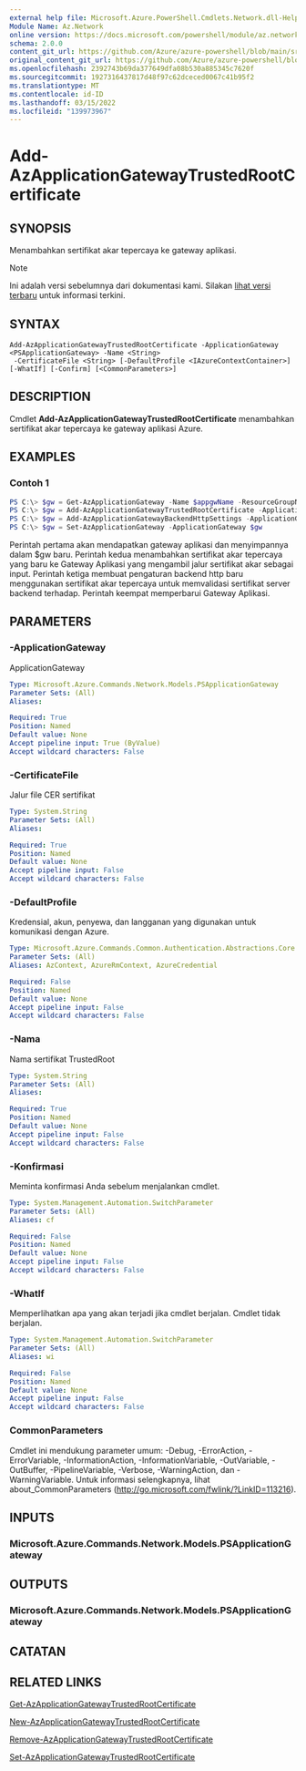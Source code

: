 ```yaml
---
external help file: Microsoft.Azure.PowerShell.Cmdlets.Network.dll-Help.xml
Module Name: Az.Network
online version: https://docs.microsoft.com/powershell/module/az.network/add-azapplicationgatewaytrustedrootcertificate
schema: 2.0.0
content_git_url: https://github.com/Azure/azure-powershell/blob/main/src/Network/Network/help/Add-AzApplicationGatewayTrustedRootCertificate.md
original_content_git_url: https://github.com/Azure/azure-powershell/blob/main/src/Network/Network/help/Add-AzApplicationGatewayTrustedRootCertificate.md
ms.openlocfilehash: 2392743b69da377649dfa08b530a885345c7620f
ms.sourcegitcommit: 1927316437817d48f97c62dceced0067c41b95f2
ms.translationtype: MT
ms.contentlocale: id-ID
ms.lasthandoff: 03/15/2022
ms.locfileid: "139973967"
---
```

# Add-AzApplicationGatewayTrustedRootCertificate

## SYNOPSIS
Menambahkan sertifikat akar tepercaya ke gateway aplikasi.

> [!NOTE]
>Ini adalah versi sebelumnya dari dokumentasi kami. Silakan [lihat versi terbaru](/powershell/module/az.network/add-azapplicationgatewaytrustedrootcertificate) untuk informasi terkini.

## SYNTAX

```
Add-AzApplicationGatewayTrustedRootCertificate -ApplicationGateway <PSApplicationGateway> -Name <String>
 -CertificateFile <String> [-DefaultProfile <IAzureContextContainer>] [-WhatIf] [-Confirm] [<CommonParameters>]
```

## DESCRIPTION
Cmdlet **Add-AzApplicationGatewayTrustedRootCertificate** menambahkan sertifikat akar tepercaya ke gateway aplikasi Azure.

## EXAMPLES

### Contoh 1
```powershell
PS C:\> $gw = Get-AzApplicationGateway -Name $appgwName -ResourceGroupName $resgpName
PS C:\> $gw = Add-AzApplicationGatewayTrustedRootCertificate -ApplicationGateway $gw -Name $certName -CertificateFile ".\rootCA.cer"
PS C:\> $gw = Add-AzApplicationGatewayBackendHttpSettings -ApplicationGateway $gw -Name $poolSetting01Name -Port 443 -Protocol Https -CookieBasedAffinity Enabled -PickHostNameFromBackendAddress -TrustedRootCertificate $gw.TrustedRootCertificates[0]
PS C:\> $gw = Set-AzApplicationGateway -ApplicationGateway $gw
```

Perintah pertama akan mendapatkan gateway aplikasi dan menyimpannya dalam $gw baru.
Perintah kedua menambahkan sertifikat akar tepercaya yang baru ke Gateway Aplikasi yang mengambil jalur sertifikat akar sebagai input.
Perintah ketiga membuat pengaturan backend http baru menggunakan sertifikat akar tepercaya untuk memvalidasi sertifikat server backend terhadap.
Perintah keempat memperbarui Gateway Aplikasi.

## PARAMETERS

### -ApplicationGateway
ApplicationGateway

```yaml
Type: Microsoft.Azure.Commands.Network.Models.PSApplicationGateway
Parameter Sets: (All)
Aliases:

Required: True
Position: Named
Default value: None
Accept pipeline input: True (ByValue)
Accept wildcard characters: False
```

### -CertificateFile
Jalur file CER sertifikat

```yaml
Type: System.String
Parameter Sets: (All)
Aliases:

Required: True
Position: Named
Default value: None
Accept pipeline input: False
Accept wildcard characters: False
```

### -DefaultProfile
Kredensial, akun, penyewa, dan langganan yang digunakan untuk komunikasi dengan Azure.

```yaml
Type: Microsoft.Azure.Commands.Common.Authentication.Abstractions.Core.IAzureContextContainer
Parameter Sets: (All)
Aliases: AzContext, AzureRmContext, AzureCredential

Required: False
Position: Named
Default value: None
Accept pipeline input: False
Accept wildcard characters: False
```

### -Nama
Nama sertifikat TrustedRoot

```yaml
Type: System.String
Parameter Sets: (All)
Aliases:

Required: True
Position: Named
Default value: None
Accept pipeline input: False
Accept wildcard characters: False
```

### -Konfirmasi
Meminta konfirmasi Anda sebelum menjalankan cmdlet.

```yaml
Type: System.Management.Automation.SwitchParameter
Parameter Sets: (All)
Aliases: cf

Required: False
Position: Named
Default value: None
Accept pipeline input: False
Accept wildcard characters: False
```

### -WhatIf
Memperlihatkan apa yang akan terjadi jika cmdlet berjalan.
Cmdlet tidak berjalan.

```yaml
Type: System.Management.Automation.SwitchParameter
Parameter Sets: (All)
Aliases: wi

Required: False
Position: Named
Default value: None
Accept pipeline input: False
Accept wildcard characters: False
```

### CommonParameters
Cmdlet ini mendukung parameter umum: -Debug, -ErrorAction, -ErrorVariable, -InformationAction, -InformationVariable, -OutVariable, -OutBuffer, -PipelineVariable, -Verbose, -WarningAction, dan -WarningVariable. Untuk informasi selengkapnya, lihat about_CommonParameters (http://go.microsoft.com/fwlink/?LinkID=113216).

## INPUTS

### Microsoft.Azure.Commands.Network.Models.PSApplicationGateway

## OUTPUTS

### Microsoft.Azure.Commands.Network.Models.PSApplicationGateway

## CATATAN

## RELATED LINKS

[Get-AzApplicationGatewayTrustedRootCertificate](./Get-AzApplicationGatewayTrustedRootCertificate.md)

[New-AzApplicationGatewayTrustedRootCertificate](./New-AzApplicationGatewayTrustedRootCertificate.md)

[Remove-AzApplicationGatewayTrustedRootCertificate](./Remove-AzApplicationGatewayTrustedRootCertificate.md)

[Set-AzApplicationGatewayTrustedRootCertificate](./Set-AzApplicationGatewayTrustedRootCertificate.md)
